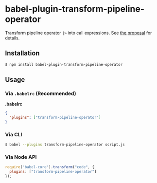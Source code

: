# babel-plugin-transform-pipeline-operator

Transform pipeline operator `|>` into call expressions. See [the proposal](https://github.com/tc39/proposal-pipeline-operator) for details.

## Installation

```sh
$ npm install babel-plugin-transform-pipeline-operator
```

## Usage

### Via `.babelrc` (Recommended)

**.babelrc**

```json
{
  "plugins": ["transform-pipeline-operator"]
}
```

### Via CLI

```sh
$ babel --plugins transform-pipeline-operator script.js
```

### Via Node API

```javascript
require("babel-core").transform("code", {
  plugins: ["transform-pipeline-operator"]
});
```
